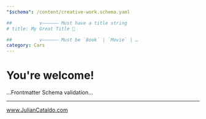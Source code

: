 ```yaml
---
"$schema": /content/creative-work.schema.yaml

##          v—————— Must have a title string
# title: My Great Title 🤩

##          v—————— Must be `Book` | `Movie` | …
category: Cars
---
```


# You're welcome!

…Frontmatter Schema validation…

---

www.JulianCataldo.com
